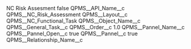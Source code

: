 <?xml version="1.0" encoding="UTF-8"?>
<CustomMetadata xmlns="http://soap.sforce.com/2006/04/metadata" xmlns:xsi="http://www.w3.org/2001/XMLSchema-instance" xmlns:xsd="http://www.w3.org/2001/XMLSchema">
    <label>NC Risk Assesment</label>
    <protected>false</protected>
    <values>
        <field>QPMS__API_Name__c</field>
        <value xsi:type="xsd:string">QPMS__NC_Risk_Assessment</value>
    </values>
    <values>
        <field>QPMS__Layout__c</field>
        <value xsi:type="xsd:string">QPMS__NC_Functional_Task</value>
    </values>
    <values>
        <field>QPMS__Object_Name__c</field>
        <value xsi:type="xsd:string">QPMS__General_Task__c</value>
    </values>
    <values>
        <field>QPMS__Order__c</field>
        <value xsi:type="xsd:double">1.0</value>
    </values>
    <values>
        <field>QPMS__Pannel_Name__c</field>
        <value xsi:nil="true"/>
    </values>
    <values>
        <field>QPMS__Pannel_Open__c</field>
        <value xsi:type="xsd:boolean">true</value>
    </values>
    <values>
        <field>QPMS__Pannel__c</field>
        <value xsi:type="xsd:boolean">true</value>
    </values>
    <values>
        <field>QPMS__Relationship_Name__c</field>
        <value xsi:nil="true"/>
    </values>
</CustomMetadata>

